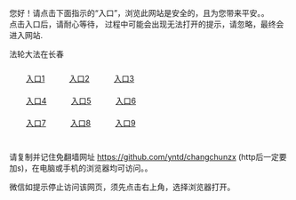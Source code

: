 您好！请点击下面指示的“入口”，浏览此网站是安全的，且为您带来平安。。 <br/>
点击入口后，请耐心等待， 过程中可能会出现无法打开的提示，请忽略，最终会进入网站. </br>

法轮大法在长春<br/>
<div style="padding:10px"><a style="margin:20px" target="_blank" href="https://d239evyf2fbqgz.cloudfront.net/2Qpsp?kxcofx" id="ccLink1" rel="nofollow">入口1</a> <a target="_blank" style="margin:20px" href="https://d19xp8h0rltwll.cloudfront.net/2Qpsp?qrrvplo" id="ccLink2" rel="nofollow">入口2</a> <a style="margin:20px" target="_blank" href="https://d3te3wnb2agkhc.cloudfront.net/2Qpsp?mlrsep" id="ccLink3" rel="nofollow">入口3</a></div>

<div style="padding:10px" ><a style="margin:20px" target="_blank" href="https://d239evyf2fbqgz.cloudfront.net/2Qpsp?kxcofx" id="ccLink4" rel="nofollow">入口4</a> <a style="margin:20px" href="https://d19xp8h0rltwll.cloudfront.net/2Qpsp?qrrvplo" target="_blank" id="ccLink5" rel="nofollow">入口5</a> <a style="margin:20px" href="https://d3te3wnb2agkhc.cloudfront.net/2Qpsp?mlrsep" target="_blank" id="ccLink6" rel="nofollow">入口6</a></div>

<div style="padding:10px"><a style="margin:20px" target="_blank" href="https://d239evyf2fbqgz.cloudfront.net/2Qpsp?kxcofx" id="ccLink7" rel="nofollow">入口7</a> <a style="margin:20px" href="https://d19xp8h0rltwll.cloudfront.net/2Qpsp?qrrvplo" target="_blank" id="ccLink8" rel="nofollow">入口8</a> <a style="margin:20px" target="_blank" href="https://d3te3wnb2agkhc.cloudfront.net/2Qpsp?mlrsep" id="ccLink9" rel="nofollow">入口9</a></div>

<br/>



请复制并记住免翻墙网址 https://github.com/yntd/changchunzx (http后一定要加s)，在电脑或手机的浏览器均可访问。。<br/>

微信如提示停止访问该网页，须先点击右上角，选择浏览器打开。
